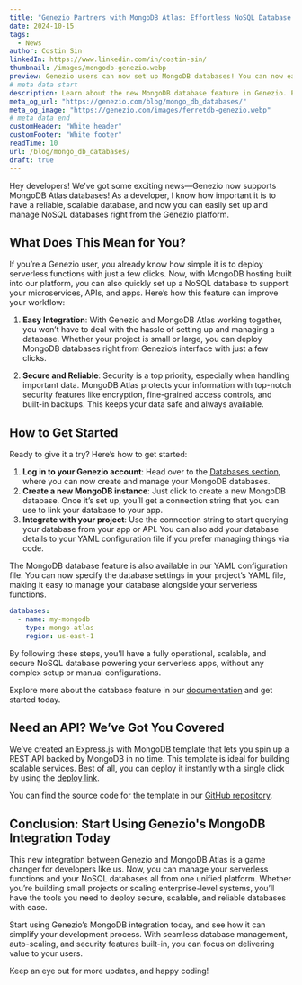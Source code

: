 ```yaml
---
title: "Genezio Partners with MongoDB Atlas: Effortless NoSQL Database Creation"
date: 2024-10-15
tags:
  - News
author: Costin Sin
linkedIn: https://www.linkedin.com/in/costin-sin/
thumbnail: /images/mongodb-genezio.webp
preview: Genezio users can now set up MongoDB databases! You can now easily manage your MongoDB databases alongside your serverless functions. Learn how to deploy scalable, secure NoSQL databases effortlessly!
# meta data start
description: Learn about the new MongoDB database feature in Genezio. Easily set up and manage MongoDB databases alongside your serverless functions.
meta_og_url: "https://genezio.com/blog/mongo_db_databases/"
meta_og_image: "https://genezio.com/images/ferretdb-genezio.webp"
# meta data end
customHeader: "White header"
customFooter: "White footer"
readTime: 10
url: /blog/mongo_db_databases/
draft: true
---
```


Hey developers! We’ve got some exciting news—Genezio now supports MongoDB Atlas databases! As a developer, I know how important it is to have a reliable, scalable database, and now you can easily set up and manage NoSQL databases right from the Genezio platform.

## What Does This Mean for You?

If you’re a Genezio user, you already know how simple it is to deploy serverless functions with just a few clicks. Now, with MongoDB hosting built into our platform, you can also quickly set up a NoSQL database to support your microservices, APIs, and apps. Here’s how this feature can improve your workflow:

1. **Easy Integration**: With Genezio and MongoDB Atlas working together, you won’t have to deal with the hassle of setting up and managing a database. Whether your project is small or large, you can deploy MongoDB databases right from Genezio’s interface with just a few clicks.

2. **Secure and Reliable**: Security is a top priority, especially when handling important data. MongoDB Atlas protects your information with top-notch security features like encryption, fine-grained access controls, and built-in backups. This keeps your data safe and always available.

## How to Get Started

Ready to give it a try? Here’s how to get started:

1. **Log in to your Genezio account**: Head over to the [Databases section](https://app.genez.io/databases?utm_source=genezio&utm_medium=blog&utm_campaign=mongodb), where you can now create and manage your MongoDB databases.
2. **Create a new MongoDB instance**: Just click to create a new MongoDB database. Once it’s set up, you’ll get a connection string that you can use to link your database to your app.
3. **Integrate with your project**: Use the connection string to start querying your database from your app or API. You can also add your database details to your YAML configuration file if you prefer managing things via code.

The MongoDB database feature is also available in our YAML configuration file. You can now specify the database settings in your project’s YAML file, making it easy to manage your database alongside your serverless functions.

```yaml
databases:
  - name: my-mongodb
    type: mongo-atlas
    region: us-east-1
```

By following these steps, you’ll have a fully operational, scalable, and secure NoSQL database powering your serverless apps, without any complex setup or manual configurations.

Explore more about the database feature in our [documentation](https://genezio.com/docs/features/databases/) and get started today.

## Need an API? We’ve Got You Covered

We’ve created an Express.js with MongoDB template that lets you spin up a REST API backed by MongoDB in no time. This template is ideal for building scalable services. Best of all, you can deploy it instantly with a single click by using the [deploy link](https://app.genez.io/start/deploy?repository=https://github.com/Genez-io/express-mongo-starter&utm_source=genezio&utm_medium=blog&utm_campaign=mongodb).

You can find the source code for the template in our [GitHub repository](https://github.com/Genez-io/express-mongo-starter).

## Conclusion: Start Using Genezio's MongoDB Integration Today

This new integration between Genezio and MongoDB Atlas is a game changer for developers like us. Now, you can manage your serverless functions and your NoSQL databases all from one unified platform. Whether you’re building small projects or scaling enterprise-level systems, you’ll have the tools you need to deploy secure, scalable, and reliable databases with ease.

Start using Genezio’s MongoDB integration today, and see how it can simplify your development process. With seamless database management, auto-scaling, and security features built-in, you can focus on delivering value to your users.

Keep an eye out for more updates, and happy coding!
